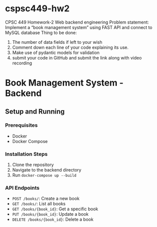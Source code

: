 # cspsc449-hw2
CPSC 449
Homework-2
Web backend engineering
Problem statement:
Implement a “book management system” using FAST API and connect to MySQL database
Thing to be done:
1) The number of data fields if left to your wish
2) Comment down each line of your code explaining its use.
3) Make use of pydantic models for validation
4) submit your code in GitHub and submit the link along with video recording

# Book Management System - Backend

## Setup and Running

### Prerequisites
- Docker
- Docker Compose

### Installation Steps
1. Clone the repository
2. Navigate to the backend directory
3. Run `docker-compose up --build`

### API Endpoints
- `POST /books/`: Create a new book
- `GET /books/`: List all books
- `GET /books/{book_id}`: Get a specific book
- `PUT /books/{book_id}`: Update a book
- `DELETE /books/{book_id}`: Delete a book